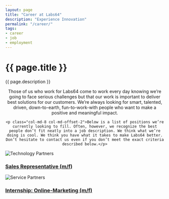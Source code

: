 ```yaml
---
layout: page
title: "Career at Labs64"
description: "Experience Innovation"
permalink: "/career/"
tags:
- career
- job
- employment
---
```


<div class="row NL_banner">
    <div class="col-md-8 col-md-offset-2 NL_about">
        <h1>{{ page.title }}</h1>
        <span>{{ page.description }}</span>
    </div>
</div>

<div class="row NL_block" style="text-align:center;">
    <p class="col-md-8 col-md-offset-2">
    Those of us who work for Labs64 come to work every day knowing we’re going to face serious challenges but that our work is important to deliver best solutions for our customers. We’re always looking for smart, talented, driven, down-to-earth, fun-to-work-with people who want to make a positive and meaningful impact.</p>

    <p class="col-md-8 col-md-offset-2">Below is a list of positions we’re currently looking to fill. Often, however, we recognize the best people don’t fit neatly into a job description. We think what we’re doing is cool. We think you have what it takes to make Labs64 better. Don’t hesitate to contact us even if you don’t meet the exact criteria described below.</p>
</div>

<div class="row NL_block">
    <div class="col-md-6">
        <div class="docu-card">
            <img class="image col-md-4" src="{{ '/img/how_it_works.png' | prepend: site.baseurl | prepend: site.url }}" alt="Technology Partners">
            <div class="content col-md-8">
                <h3 class="title"><a href="/career/sales-development-representative-mf-113-l64-31/">Sales Representative (m/f)</a></h3>
            </div>
        </div>
    </div>
    <div class="col-md-6">
        <div class="docu-card">
            <img class="image col-md-4" src="{{ '/img/how_it_works.png' | prepend: site.baseurl | prepend: site.url }}" alt="Service Partners">
            <div class="content col-md-8">
                <h3 class="title"><a href="/career/internship-in-online-marketing-mf-113-l64-30/">Internship: Online-Marketing (m/f)</a></h3>
            </div>
        </div>
    </div>
</div>
